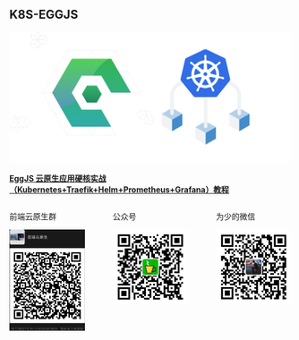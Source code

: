 ## K8S-EGGJS

<img src="app/public/images/banner.png" width="700px"/>

**[EggJS 云原生应用硬核实战（Kubernetes+Traefik+Helm+Prometheus+Grafana）教程](https://juejin.cn/post/6900790776909791240)**

<div style="display:flex;">
  <div>
    <p>前端云原生群</p>
    <img src="app/public/images/team-qrcode.png" width="200px"/>
  </div>
  <div style="margin-left: 50px">
    <p>公众号</p>
    <img src="app/public/images/tea-qrcode.png" width="200px"/>
  </div>
  <div style="margin-left: 50px">
    <p>为少的微信</p>
    <img src="app/public/images/me-qrcode.jpeg" width="200px"/>
  </div>
</div>
